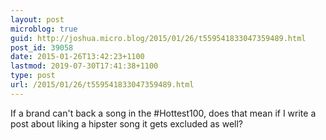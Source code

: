 ```yaml
---
layout: post
microblog: true
guid: http://joshua.micro.blog/2015/01/26/t559541833047359489.html
post_id: 39058
date: 2015-01-26T13:42:23+1100
lastmod: 2019-07-30T17:41:38+1100
type: post
url: /2015/01/26/t559541833047359489.html
---
```

If a brand can't back a song in the #Hottest100, does that mean if I write a post about liking a hipster song it gets excluded as well?
